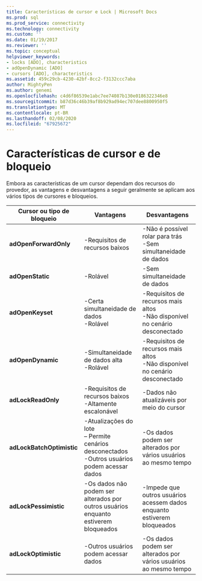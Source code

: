 ```yaml
---
title: Características de cursor e Lock | Microsoft Docs
ms.prod: sql
ms.prod_service: connectivity
ms.technology: connectivity
ms.custom: ''
ms.date: 01/19/2017
ms.reviewer: ''
ms.topic: conceptual
helpviewer_keywords:
- locks [ADO], characteristics
- adOpenDynamic [ADO]
- cursors [ADO], characteristics
ms.assetid: 459c29cb-4230-42bf-8cc2-f3132ccc7aba
author: MightyPen
ms.author: genemi
ms.openlocfilehash: c4d6f86539e1abc7ee74087b130e0186322346e8
ms.sourcegitcommit: b87d36c46b39af8b929ad94ec707dee8800950f5
ms.translationtype: MT
ms.contentlocale: pt-BR
ms.lasthandoff: 02/08/2020
ms.locfileid: "67925672"
---
```

# <a name="cursor-and-lock-characteristics"></a>Características de cursor e de bloqueio
Embora as características de um cursor dependam dos recursos do provedor, as vantagens e desvantagens a seguir geralmente se aplicam aos vários tipos de cursores e bloqueios.  
  
|Cursor ou tipo de bloqueio|Vantagens|Desvantagens|  
|-------------------------|----------------|-------------------|  
|**adOpenForwardOnly**|-Requisitos de recursos baixos|-Não é possível rolar para trás<br />-Sem simultaneidade de dados|  
|**adOpenStatic**|-Rolável|-Sem simultaneidade de dados|  
|**adOpenKeyset**|-Certa simultaneidade de dados<br />-Rolável|-Requisitos de recursos mais altos<br />-Não disponível no cenário desconectado|  
|**adOpenDynamic**|-Simultaneidade de dados alta<br />-Rolável|-Requisitos de recursos mais altos<br />-Não disponível no cenário desconectado|  
|**adLockReadOnly**|-Requisitos de recursos baixos<br />-Altamente escalonável|-Dados não atualizáveis por meio do cursor|  
|**adLockBatchOptimistic**|-Atualizações do lote<br />– Permite cenários desconectados<br />-Outros usuários podem acessar dados|-Os dados podem ser alterados por vários usuários ao mesmo tempo|  
|**adLockPessimistic**|-Os dados não podem ser alterados por outros usuários enquanto estiverem bloqueados|-Impede que outros usuários acessem dados enquanto estiverem bloqueados|  
|**adLockOptimistic**|-Outros usuários podem acessar dados|-Os dados podem ser alterados por vários usuários ao mesmo tempo|
